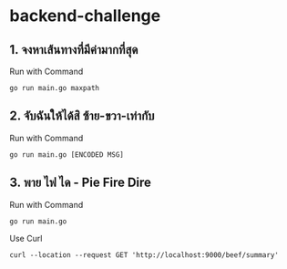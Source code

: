 # backend-challenge

## 1. จงหาเส้นทางที่มีค่ามากที่สุด

Run with Command

```
go run main.go maxpath
```

## 2. จับฉันให้ได้สิ ซ้าย-ขวา-เท่ากับ

Run with Command

```
go run main.go [ENCODED MSG]
```

## 3. พาย ไฟ ได - Pie Fire Dire

Run with Command

```
go run main.go
```

Use Curl

```
curl --location --request GET 'http://localhost:9000/beef/summary'
```
